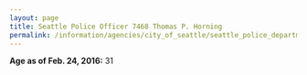 ```yaml
---
layout: page
title: Seattle Police Officer 7468 Thomas P. Horning
permalink: /information/agencies/city_of_seattle/seattle_police_department/copbook/7468/
---
```


**Age as of Feb. 24, 2016:** 31
